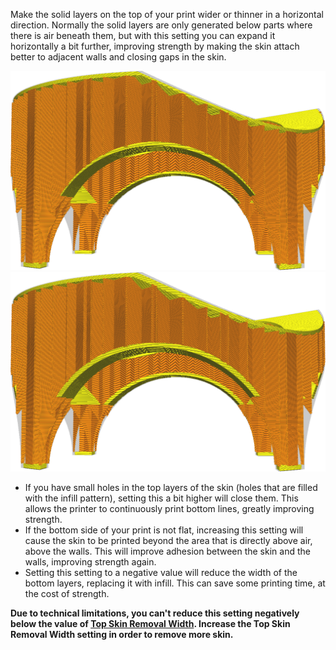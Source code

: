 Make the solid layers on the top of your print wider or thinner in a horizontal direction. Normally the solid layers are only generated below parts where there is air beneath them, but with this setting you can expand it horizontally a bit further, improving strength by making the skin attach better to adjacent walls and closing gaps in the skin.

![How skins (the yellow parts) normally look](images/expand_skins_expand_distance_original.png)
![Skins expanded by 1mm](images/expand_skins_expand_distance_1mm.png)

* If you have small holes in the top layers of the skin (holes that are filled with the infill pattern), setting this a bit higher will close them. This allows the printer to continuously print bottom lines, greatly improving strength.
* If the bottom side of your print is not flat, increasing this setting will cause the skin to be printed beyond the area that is directly above air, above the walls. This will improve adhesion between the skin and the walls, improving strength again.
* Setting this setting to a negative value will reduce the width of the bottom layers, replacing it with infill. This can save some printing time, at the cost of strength.

**Due to technical limitations, you can't reduce this setting negatively below the value of [Top Skin Removal Width](top_skin_preshrink.md). Increase the Top Skin Removal Width setting in order to remove more skin.**